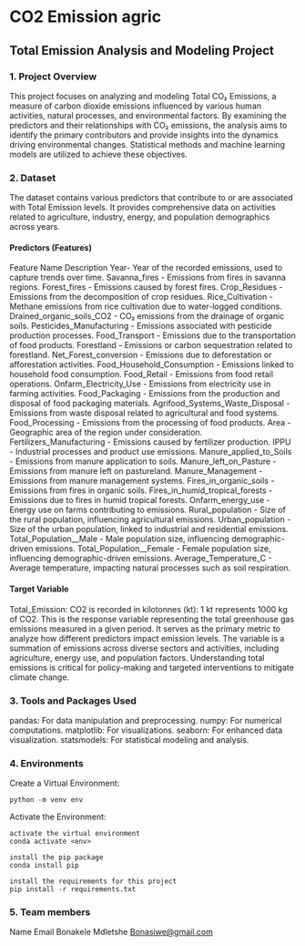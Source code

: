 # CO2 Emission agric
## Total Emission Analysis and Modeling Project

### 1. Project Overview
This project focuses on analyzing and modeling Total CO₂ Emissions, a measure of carbon dioxide emissions influenced by various human activities, natural processes, and environmental factors. By examining the predictors and their relationships with CO₂ emissions, the analysis aims to identify the primary contributors and provide insights into the dynamics driving environmental changes. Statistical methods and machine learning models are utilized to achieve these objectives.

### 2. Dataset
The dataset contains various predictors that contribute to or are associated with Total Emission levels. It provides comprehensive data on activities related to agriculture, industry, energy, and population demographics across years.

#### Predictors (Features)
Feature Name	Description
 Year-  Year of the recorded emissions, used to capture trends over time.
 Savanna_fires - Emissions from fires in savanna regions.
 Forest_fires - Emissions caused by forest fires.
 Crop_Residues - Emissions from the decomposition of crop residues.
 Rice_Cultivation - Methane emissions from rice cultivation due to water-logged conditions.
 Drained_organic_soils_CO2 - CO₂ emissions from the drainage of organic soils.
 Pesticides_Manufacturing - Emissions associated with pesticide production processes.
 Food_Transport - Emissions due to the transportation of food products.
 Forestland - Emissions or carbon sequestration related to forestland.
 Net_Forest_conversion - Emissions due to deforestation or afforestation activities.
 Food_Household_Consumption - Emissions linked to household food consumption.
 Food_Retail	- Emissions from food retail operations.
 Onfarm_Electricity_Use - Emissions from electricity use in farming activities.
 Food_Packaging - Emissions from the production and disposal of food packaging materials.
 Agrifood_Systems_Waste_Disposal	- Emissions from waste disposal related to agricultural and food systems.
 Food_Processing - Emissions from the processing of food products.
 Area - Geographic area of the region under consideration.
 Fertilizers_Manufacturing - Emissions caused by fertilizer production.
 IPPU - Industrial processes and product use emissions.
 Manure_applied_to_Soils - Emissions from manure application to soils.
 Manure_left_on_Pasture - Emissions from manure left on pastureland.
 Manure_Management - Emissions from manure management systems.
 Fires_in_organic_soils - Emissions from fires in organic soils.
 Fires_in_humid_tropical_forests - Emissions due to fires in humid tropical forests.
 Onfarm_energy_use - Energy use on farms contributing to emissions.
 Rural_population - Size of the rural population, influencing agricultural emissions.
 Urban_population - Size of the urban population, linked to industrial and residential emissions.
 Total_Population__Male - Male population size, influencing demographic-driven emissions.
 Total_Population__Female - Female population size, influencing demographic-driven emissions.
 Average_Temperature_C - Average temperature, impacting natural processes such as soil respiration.

#### Target Variable
Total_Emission: CO2 is recorded in kilotonnes (kt): 1 kt represents 1000 kg of CO2. This is the response variable representing the total greenhouse gas emissions measured in a given period. It serves as the primary metric to analyze how different predictors impact emission levels. The variable is a summation of emissions across diverse sectors and activities, including agriculture, energy use, and population factors. Understanding total emissions is critical for policy-making and targeted interventions to mitigate climate change.

### 3. Tools and Packages Used
pandas: For data manipulation and preprocessing.
numpy: For numerical computations.
matplotlib: For visualizations.
seaborn: For enhanced data visualization.
statsmodels: For statistical modeling and analysis.

### 4. Environments

Create a Virtual Environment: 

    python -m venv env

Activate the Environment:

    activate the virtual environment
    conda activate <env>

    install the pip package
    conda install pip

    install the requirements for this project
    pip install -r requirements.txt

### 5. Team members
Name               Email
Bonakele Mdletshe  Bonasiwe@gmail.com
